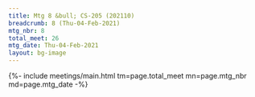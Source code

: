 ```yaml
---
title: Mtg 8 &bull; CS-205 (202110)
breadcrumb: 8 (Thu-04-Feb-2021)
mtg_nbr: 8
total_meet: 26
mtg_date: Thu-04-Feb-2021
layout: bg-image
---
```


{%- include meetings/main.html
    tm=page.total_meet
    mn=page.mtg_nbr
    md=page.mtg_date
-%}
